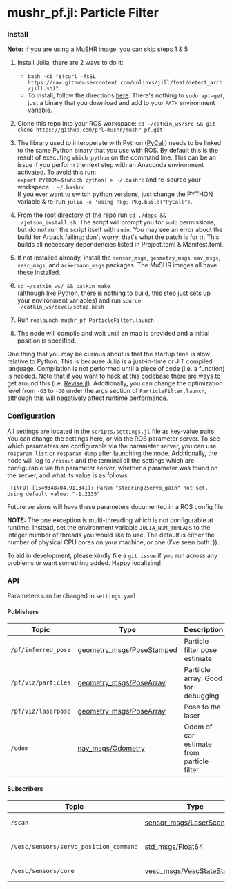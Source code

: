 # mushr_pf.jl: Particle Filter

### Install  
**Note:** If you are using a MuSHR image, you can skip steps 1 & 5
1. Install Julia, there are 2 ways to do it:
   - `bash -ci "$(curl -fsSL https://raw.githubusercontent.com/colinxs/jill/feat/detect_arch/jill.sh)"`  
   - To install, follow the directions [here](https://julialang.org/downloads/). There's nothing to `sudo apt-get`, just a binary that you download and add to your `PATH` environment variable.  


2. Clone this repo into your ROS workspace: `cd ~/catkin_ws/src && git clone https://github.com/prl-mushr/mushr_pf.git`  

3. The library used to interoperate with Python
    ([PyCall](https://github.com/JuliaPy/PyCall.jl)) needs to be linked
    to the same Python binary that you use with ROS. By default this is
    the result of executing `which python` on the command line. This can
    be an issue if you perform the next step with an Anaconda environment
    activated. To avoid this run:  
	`export PYTHON=$(which python) > ~/.bashrc` and re-source your workspace `. ~/.bashrc`  
    If you ever want to switch python versions, just change the PYTHON variable & re-run `julia -e 'using Pkg; Pkg.build("PyCall")`.  

4. From the root directory of the repo run
`cd ./deps && ./jetson_install.sh`. The script will prompt you for
`sudo` permissions, but do not run the script itself with `sudo`. You
may see an error about the build for Arpack failing; don't worry, that's what
the patch is for :). This builds all necessary dependencies listed in Project.toml & Manifest.toml.  

5. If not installed already, install the `sensor_msgs`, `geometry_msgs`,
`nav_msgs`, `vesc_msgs`, and `ackermann_msgs` packages. The MuSHR images all have these installed.  

6. `cd ~/catkin_ws/ && catkin make`   
   (although like Python, there is nothing to build, this step just
   sets up your environment variables) and run `source ~/catkin_ws/devel/setup.bash`  

7. Run `roslaunch mushr_pf ParticleFilter.launch`  
8. The node will compile and wait until an map is provided and a initial position is specified.  

One thing that you may be curious about is that the startup time is
slow relative to Python. This is because Julia is a just-in-time or
JIT compiled language. Compilation is not performed until a piece
of code (i.e. a function) is needed. Note that if you want to hack at
this codebase there are ways to get around this
(i.e. [Revise.jl](https://github.com/timholy/Revise.jl)). Additionally,
you can change the optimization level from `-O3` to `-O0` under the
args section of `ParticleFilter.launch`, although
this will negatively affect runtime performance.

### Configuration
All settings are located in the `scripts/settings.jl` file as key-value
pairs. You can change the settings here, or via the ROS parameter server.
To see which parameters are configurable via the parameter server,
you can use `rosparam list` or `rosparam dump` after launching
the node. Additionally, the node will
log to `/rosout` and the terminal all the settings which are configurable
via the parameter server, whether a parameter was found on the server,
and what its value is as follows:
```
 [INFO] [1549348704.911341]: Param "steering2servo_gain" not set. Using default value: "-1.2135"
```
Future versions will have these parameters documented in a ROS config file.

**NOTE:** The one exception is multi-threading which is not configurable at runtime.
Instead, set the environment variable `JULIA_NUM_THREADS` to the integer
number of threads you would like to use. The default is either the number of
physical CPU cores on your machine, or one (I've seen both :)).

To aid in development, please kindly file a `git issue` if you run across
any problems or want something added. Happy localizing!

### API
Parameters can be changed in `settings.yaml`
#### Publishers
Topic | Type | Description
------|------|------------
`/pf/inferred_pose` | [geometry_msgs/PoseStamped](http://docs.ros.org/api/geometry_msgs/html/msg/PoseStamped.html) | Particle filter pose estimate
`/pf/viz/particles` | [geometry_msgs/PoseArray](http://docs.ros.org/api/geometry_msgs/html/msg/PoseArray.html)| Partilcle array. Good for debugging
`/pf/viz/laserpose` | [geometry_msgs/PoseArray](http://docs.ros.org/api/geometry_msgs/html/msg/PoseArray.html)| Pose fo the laser
`/odom` | [nav_msgs/Odometry](http://docs.ros.org/api/nav_msgs/html/msg/Odometry.html)| Odom of car estimate from particle filter

#### Subscribers
Topic | Type | Description
------|------|------------
`/scan` | [sensor_msgs/LaserScan](http://docs.ros.org/api/sensor_msgs/html/msg/LaserScan.html) | Current laserscan
`/vesc/sensors/servo_position_command` | [std_msgs/Float64](http://docs.ros.org/api/std_msgs/html/msg/Float64.html) | Current steering angle
`/vesc/sensors/core` | [vesc_msgs/VescStateStamped](https://github.com/prl-mushr/vesc/blob/master/vesc_msgs/msg/VescStateStamped.msg)| Current speed
